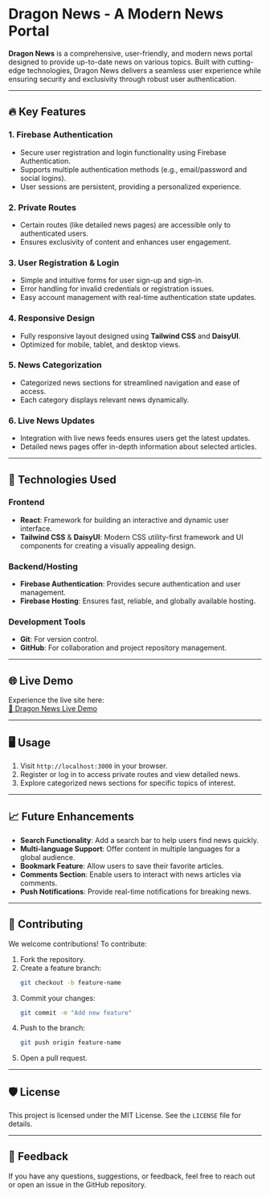 # Dragon News - A Modern News Portal

**Dragon News** is a comprehensive, user-friendly, and modern news portal designed to provide up-to-date news on various topics. Built with cutting-edge technologies, Dragon News delivers a seamless user experience while ensuring security and exclusivity through robust user authentication.

---

## 🔥 **Key Features**

### 1. **Firebase Authentication**
   - Secure user registration and login functionality using Firebase Authentication.
   - Supports multiple authentication methods (e.g., email/password and social logins).
   - User sessions are persistent, providing a personalized experience.

### 2. **Private Routes**
   - Certain routes (like detailed news pages) are accessible only to authenticated users.
   - Ensures exclusivity of content and enhances user engagement.

### 3. **User Registration & Login**
   - Simple and intuitive forms for user sign-up and sign-in.
   - Error handling for invalid credentials or registration issues.
   - Easy account management with real-time authentication state updates.

### 4. **Responsive Design**
   - Fully responsive layout designed using **Tailwind CSS** and **DaisyUI**.
   - Optimized for mobile, tablet, and desktop views.

### 5. **News Categorization**
   - Categorized news sections for streamlined navigation and ease of access.
   - Each category displays relevant news dynamically.

### 6. **Live News Updates**
   - Integration with live news feeds ensures users get the latest updates.
   - Detailed news pages offer in-depth information about selected articles.

---

## 🚀 **Technologies Used**

### **Frontend**
- **React**: Framework for building an interactive and dynamic user interface.
- **Tailwind CSS** & **DaisyUI**: Modern CSS utility-first framework and UI components for creating a visually appealing design.

### **Backend/Hosting**
- **Firebase Authentication**: Provides secure authentication and user management.
- **Firebase Hosting**: Ensures fast, reliable, and globally available hosting.

### **Development Tools**
- **Git**: For version control.
- **GitHub**: For collaboration and project repository management.

---

## 🌐 **Live Demo**
Experience the live site here:  
[🔗 Dragon News Live Demo](https://dragon-news-m52-ed315.web.app/)

---

## 🖥️ **Usage**

1. Visit `http://localhost:3000` in your browser.
2. Register or log in to access private routes and view detailed news.
3. Explore categorized news sections for specific topics of interest.

---

## 📈 **Future Enhancements**

- **Search Functionality**: Add a search bar to help users find news quickly.
- **Multi-language Support**: Offer content in multiple languages for a global audience.
- **Bookmark Feature**: Allow users to save their favorite articles.
- **Comments Section**: Enable users to interact with news articles via comments.
- **Push Notifications**: Provide real-time notifications for breaking news.

---

## 🤝 **Contributing**

We welcome contributions! To contribute:
1. Fork the repository.
2. Create a feature branch:
   ```bash
   git checkout -b feature-name
   ```
3. Commit your changes:
   ```bash
   git commit -m "Add new feature"
   ```
4. Push to the branch:
   ```bash
   git push origin feature-name
   ```
5. Open a pull request.

---

## 🛡️ **License**

This project is licensed under the MIT License. See the `LICENSE` file for details.

---

## 💬 **Feedback**

If you have any questions, suggestions, or feedback, feel free to reach out or open an issue in the GitHub repository.
